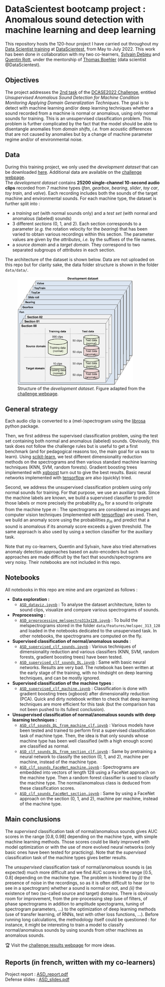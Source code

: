 # DataScientest bootcamp project : Anomalous sound detection with machine learning and deep learning

This repository hosts the 120-hour project I have carried out throughout my [Data Scientist training](https://datascientest.com/en/data-scientist-course) at [DataScientest](https://datascientest.com/), from May to July 2022. This work has been done in collaboration with my two co-learners, [Sylvain Debieu](https://www.linkedin.com/in/sylvain-debieu-662282125/) and [Quentin Rott](https://www.linkedin.com/in/quentin-rott/), under the mentorship of [Thomas Boehler](https://www.linkedin.com/in/thomas-boehler-ba34a744/) (data scientist @DataScientest).

## Objectives
The project addresses the [2nd task](https://dcase.community/challenge2022/task-low-complexity-acoustic-scene-classification) of the [DCASE2022 Challenge](https://dcase.community/challenge2022/index), entitled *Unsupervised Anomalous Sound Detection for Machine Condition Monitoring Applying Domain Generalization Techniques*. The goal is to detect with machine learning and/or deep learning techniques whether a sound recorded from a machine is normal or anomalous, using only normal sounds for training. This is an unsupervised classification problem. This problem is further complicated by the fact that the model should be able to disentangle anomalies from *domain shifts*, *i.e.* from acoustic differences that are not caused by anomalies but by a change of machine parameter regime and/or of environmental noise. 



## Data 
During this training project, we only used the *development dataset* that can be downloaded [here](https://zenodo.org/record/6355122#.ZAs2YR-ZOUk).  Additional data are available on the [challenge webpage](https://dcase.community/challenge2022/task-low-complexity-acoustic-scene-classification).  
The *development dataset* contains **25200 single-channel 10-second audio clips** recorded from 7 machine types (*fan*, *gearbox*, *bearing*, *slider*, *toy car*, *toy train*, and *valve*). Each recording includes both the sounds of the target machine and environmental sounds. For each machine type, the dataset is further split into&nbsp;:
- a *training set* (with normal sounds only) and a *test set* (with normal and anomalous (labeled) sounds) 
- 3 different *sections* (0, 1, and 2). Each section corresponds to a parameter (*e.g.* the rotation velocity for the *bearing*) that has been varied to obtain various recordings within this section. The parameter values are given by the *attributes*, *i.e.* by the suffixes of the file names.  
- a *source domain* and a *target domain*. They correspond to two separated subgroups of *attributes* in each section.

The architecture of the dataset is shown below. Data are not uploaded on this repo but for clarity sake, the data folder structure is shown in the folder `data/data/`. 
<br />
<figure>
    <img src="/images/dev_dataset.png" alt="Structure of the development dataset" style="height: 350px;"/>
    <figcaption>Structure of the <i>development dataset</i>. Figure adapted from the <a target="_blank" href="https://dcase.community/challenge2022/task-low-complexity-acoustic-scene-classification">challenge webpage</a>.</figcaption>
</figure>

## General strategy
Each audio clip is converted to a (mel-)spectrogram using the [librosa](https://librosa.org/doc/latest/index.html#) python package. 

Then, we first address the supervised classification problem, using the test set containing both normal and anomalous (labeled) sounds. Obviously, this task does not follow the challenge rules but is useful to get a first benchmark (and for pedagogical reasons too, the main goal for us was to learn). Using [scikit-learn](https://scikit-learn.org/stable/), we test different dimensionality reduction methods on the spectrograms and then various standard machine learning techniques (KNN, SVM, random forests). Gradient boosting trees implemented with [xgboost](https://xgboost.readthedocs.io/en/stable/) turn out to give the best results. Basic neural networks implemented with [tensorflow](https://www.tensorflow.org/overview) are also (quickly) tried.

Second, we address the unsupervised classification problem using only normal sounds for training. For that purpose, we use an auxiliary task. Since the machine labels are known, we build a supervised classifier to predict those labels or more precisely the probability $p_m$ for a sound to originate from the machine type $m$&nbsp;: The spectrograms are considered as images and computer vision techniques (implemented with [tensorflow](https://www.tensorflow.org/overview)) are used. Then, we build an anomaly score using the probabilities $p_m$ and predict that a sound is anomalous if its anomaly score exceeds a given threshold. The same approach is also used by using a section classifier for the auxiliary task.

Note that my co-learners, Quentin and Sylvain, have also tried alternatives anomaly detection approaches based on auto-encoders but such approaches are made difficult by the fact that sounds/spectrograms are very noisy. Their notebooks are not included in this repo. 



## Notebooks  
All notebooks in this repo are mine and are organized as follows&nbsp;:
- **Data exploration&nbsp;:**
    - [`ASD_dataviz.ipynb`](notebooks/ASD_dataviz.ipynb) : To analyse the dataset architecture, listen to sound clips, visualize and compare various spectrograms  of sounds.
- **Preprocessing&nbsp;:**
    - [`ASD_preprocessing_melspectro313x128.ipynb`](notebooks/ASD_preprocessing_melspectro313x128.ipynb) : To build the melspectrograms stored in the folder `data/Features/melspec_313_128` and loaded in the notebooks dedicated to the unsupervised task. In other notebooks, the spectrograms are computed on the fly.
- **Supervised classification of normal/anomalous sounds**&nbsp;:
    - [`ASD_supervised_clf_sounds.ipynb`](notebooks/ASD_supervised_clf_sounds.ipynb) : Various techniques of dimensionality reduction and various classifiers (KNN, SVM, random forests, gradient boosting trees)  have been tested.
    - [`ASD_supervised_clf_sounds_DL.ipynb`](notebooks/ASD_supervised_clf_sounds_DL.ipynb) : Same with basic neural networks. Results are very bad. The notebook has been written at the early stage of the training, with no hindsight on deep learning techniques, and can be mostly ignored.
- **Supervised classification of the machine types**&nbsp;:
    - [`ASD_supervised_clf_machine.ipynb`](notebooks/ASD_supervised_clf_machine.ipynb) : Classification is done with gradient boosting trees (xgboost) after dimensionality reduction (PCA). Quick and dirty notebook written to check that deep learning techniques are more efficient for this task (but the comparison has not been pushed to its fullest conclusion).
- **Unsupervised classification of normal/anomalous sounds with deep learning techniques&nbsp;:**
    - [`ASD_clf_sounds_DL_from_machine_clf.ipynb`](notebooks/ASD_clf_sounds_DL_from_machine_clf.ipynb) : Various models have been tested and trained to perform first a supervised classification task of machine type. Then, the idea is that only sounds whose machine type has been well classified (with a high enough score) are classified as normal.
    - [`ASD_clf_sounds_DL_from_section_clf.ipynb`](notebooks/ASD_clf_sounds_DL_from_section_clf.ipynb) : Same by pretraining a neural network to classify the section (0, 1, and 2), machine per machine, instead of the machine type.
    - [`ASD_clf_sounds_FaceNet_machine.ipynb`](notebooks/ASD_clf_sounds_FaceNet_machine.ipynb) : Spectrograms are embedded into vectors of length 128 using a FaceNet approach on the machine type. Then a random forest classifier is used to classify the machine type. The normal/anomalous class is deduced from these classification scores.
    - [`ASD_clf_sounds_FaceNet_section.ipynb`](notebooks/ASD_clf_sounds_FaceNet_section.ipynb) : Same by using a FaceNet approach on the section (0, 1, and 2), machine per machine, instead of the machine type.

## Main conclusions
The *supervised* classification task of normal/anomalous sounds gives AUC scores in the range $[0.8, 0.98]$ depending on the machine type, with simple machine learning methods. Those scores could be likely improved with model optimization or with the use of more evolved neural networks (only basic ones have been tested for practicing). Note that the *supervised* classification task of the machine types gives better results.   

The *unsupervised* classification task of normal/anomalous sounds is (as expected) much more difficult and we find AUC scores in the range $[0.5, 0.8]$ depending on the machine type. The problem is hindered by *(i)* the presence of noise in the recordings, so as it is often difficult to hear (or to see in a spectrogram) whether a sound is normal or not, and *(ii)* the existence of two (so-called source and target) domains. There is obviously room for improvement, from the pre-processing step (use of filters, of phase spectrograms in addition to amplitude spectograms, tuning of spectrogram parameters, ...) to the optimization of deep learning methods (use of transfer learning, of RNNs, test with other loss functions, ...). Before running long calculations, the methodology itself could be questioned : for instance, it might be interesting to train a model to classify normal/anomalous sounds by using sounds from other machines as anomalous sounds.  

:trophy: Visit the [challenge results webpage](https://dcase.community/challenge2022/task-low-complexity-acoustic-scene-classification-results) for more ideas.

## Reports (in french, written with my co-learners)
Project report : [ASD_report.pdf](reports/ASD_report.pdf)  
Defense slides : [ASD_slides.pdf](reports/ASD_slides.pdf)  





